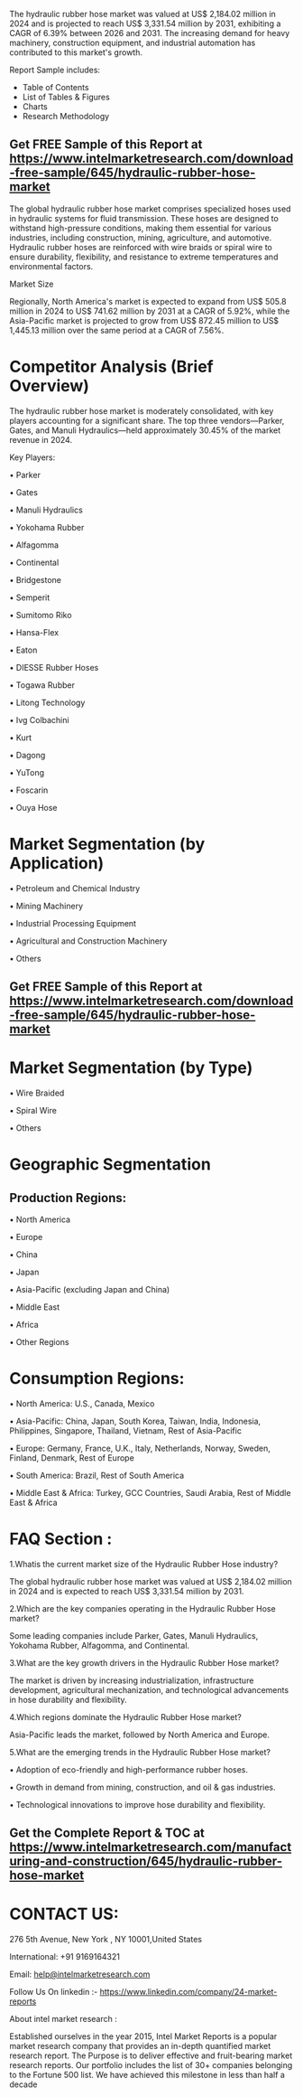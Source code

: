 The hydraulic rubber hose market was valued at US$ 2,184.02 million in 2024 and is projected to reach US$ 3,331.54 million by 2031, exhibiting a CAGR of 6.39% between 2026 and 2031. The increasing demand for heavy machinery, construction equipment, and industrial automation has contributed to this market's growth.

 
Report Sample includes:
- Table of Contents
- List of Tables & Figures
- Charts
- Research Methodology


Get FREE Sample of this Report at https://www.intelmarketresearch.com/download-free-sample/645/hydraulic-rubber-hose-market
-
The global hydraulic rubber hose market comprises specialized hoses used in hydraulic systems for fluid transmission. These hoses are designed to withstand high-pressure conditions, making them essential for various industries, including construction, mining, agriculture, and automotive. Hydraulic rubber hoses are reinforced with wire braids or spiral wire to ensure durability, flexibility, and resistance to extreme temperatures and environmental factors.

Market Size

Regionally, North America's market is expected to expand from US$ 505.8 million in 2024 to US$ 741.62 million by 2031 at a CAGR of 5.92%, while the Asia-Pacific market is projected to grow from US$ 872.45 million to US$ 1,445.13 million over the same period at a CAGR of 7.56%.

Competitor Analysis (Brief Overview)
=
The hydraulic rubber hose market is moderately consolidated, with key players accounting for a significant share. The top three vendors—Parker, Gates, and Manuli Hydraulics—held approximately 30.45% of the market revenue in 2024.

Key Players:

•	Parker

•	Gates

•	Manuli Hydraulics

•	Yokohama Rubber

•	Alfagomma

•	Continental

•	Bridgestone


•	Semperit

•	Sumitomo Riko

•	Hansa-Flex

•	Eaton

•	DIESSE Rubber Hoses

•	Togawa Rubber

•	Litong Technology

•	Ivg Colbachini

•	Kurt

•	Dagong

•	YuTong

•	Foscarin

•	Ouya Hose

Market Segmentation (by Application)
=
•	Petroleum and Chemical Industry

•	Mining Machinery

•	Industrial Processing Equipment

•	Agricultural and Construction Machinery

•	Others

Get FREE Sample of this Report at https://www.intelmarketresearch.com/download-free-sample/645/hydraulic-rubber-hose-market
-

Market Segmentation (by Type)
=
•	Wire Braided


•	Spiral Wire

•	Others

Geographic Segmentation
=
Production Regions:
-
•	North America

•	Europe

•	China

•	Japan

•	Asia-Pacific (excluding Japan and China)

•	Middle East

•	Africa



•	Other Regions

Consumption Regions:
=
•	North America: U.S., Canada, Mexico

•	Asia-Pacific: China, Japan, South Korea, Taiwan, India, Indonesia, Philippines, Singapore, Thailand, Vietnam, Rest of Asia-Pacific


•	Europe: Germany, France, U.K., Italy, Netherlands, Norway, Sweden, Finland, Denmark, Rest of Europe

•	South America: Brazil, Rest of South America

•	Middle East & Africa: Turkey, GCC Countries, Saudi Arabia, Rest of Middle East & Africa

FAQ Section : 
=
1.Whatis the current market size of the Hydraulic Rubber Hose industry?

The global hydraulic rubber hose market was valued at US$ 2,184.02 million in 2024 and is expected to reach US$ 3,331.54 million by 2031.

2.Which are the key companies operating in the Hydraulic Rubber Hose market?

Some leading companies include Parker, Gates, Manuli Hydraulics, Yokohama Rubber, Alfagomma, and Continental.

3.What are the key growth drivers in the Hydraulic Rubber Hose market?

The market is driven by increasing industrialization, infrastructure development, agricultural mechanization, and technological advancements in hose durability and flexibility.

4.Which regions dominate the Hydraulic Rubber Hose market?

Asia-Pacific leads the market, followed by North America and Europe.

5.What are the emerging trends in the Hydraulic Rubber Hose market?

•	Adoption of eco-friendly and high-performance rubber hoses.

•	Growth in demand from mining, construction, and oil & gas industries.

•	Technological innovations to improve hose durability and flexibility.

Get the Complete Report & TOC at https://www.intelmarketresearch.com/manufacturing-and-construction/645/hydraulic-rubber-hose-market
-
CONTACT US:
=
276 5th Avenue, New York , NY 10001,United States

International: +91 9169164321

Email: help@intelmarketresearch.com

Follow Us On linkedin :- https://www.linkedin.com/company/24-market-reports

About intel market research :

Established ourselves in the year 2015, Intel Market Reports is a popular market research company that provides an in-depth quantified market research report. The Purpose is to deliver effective and fruit-bearing market research reports. Our portfolio includes the list of 30+ companies belonging to the Fortune 500 list. We have achieved this milestone in less than half a decade
